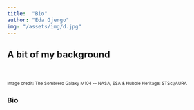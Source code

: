 ```yaml
---
title:  "Bio"
author: "Eda Gjergo"
img: "/assets/img/d.jpg"
---
```


## A bit of my background
&nbsp; &nbsp; &nbsp; &nbsp; &nbsp; &nbsp; &nbsp; &nbsp; &nbsp; &nbsp; &nbsp; &nbsp;

<font size="1">  Image credit: The Sombrero Galaxy M104 -- NASA, ESA & Hubble Heritage: STScI/AURA</font>

### Bio
